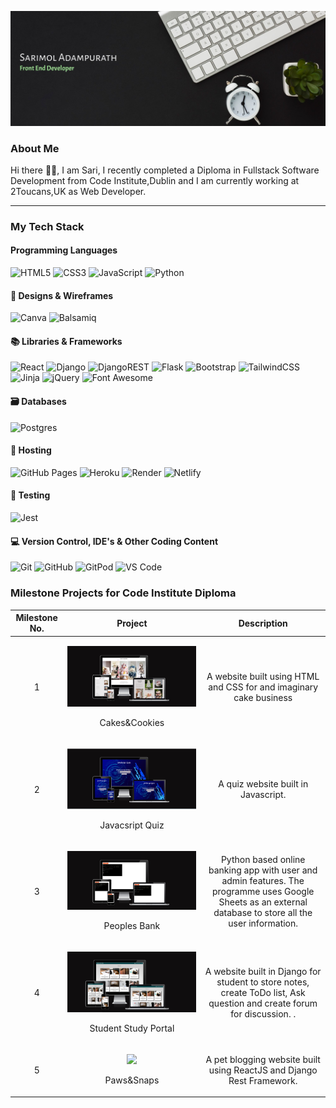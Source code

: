 ![Header](https://github.com/sari-rahul/sari-rahul/blob/main/freepik-export-20240702143108vvOy.jpeg)

### About Me
Hi there 👋🏻, I am Sari, I recently completed a Diploma in Fullstack Software Development from Code Institute,Dublin and I am currently working at 2Toucans,UK as Web Developer.


---
### My Tech Stack

#### Programming Languages

![HTML5](https://img.shields.io/badge/HTML5-E34F26?style=for-the-badge&logo=html5&logoColor=white)
![CSS3](https://img.shields.io/badge/CSS3-1572B6?style=for-the-badge&logo=css3&logoColor=white)
![JavaScript](https://img.shields.io/badge/JavaScript-323330?style=for-the-badge&logo=javascript&logoColor=F7DF1E)
![Python](https://img.shields.io/badge/python-3670A0?style=for-the-badge&logo=python&logoColor=ffdd54)

#### 🎨 Designs & Wireframes

![Canva](https://img.shields.io/badge/Canva-%2300C4CC.svg?&style=for-the-badge&logo=Canva&logoColor=white)
![Balsamiq](https://img.shields.io/badge/Balsamiq%20-%23A60000.svg?&style=for-the-badge&logo=Balsamiq&logoColor=FFFFFF)

#### 📚 Libraries & Frameworks
![React](https://img.shields.io/badge/react-%2320232a.svg?style=for-the-badge&logo=react&logoColor=%2361DAFB)
![Django](https://img.shields.io/badge/django-%23092E20.svg?style=for-the-badge&logo=django&logoColor=white)
![DjangoREST](https://img.shields.io/badge/DJANGO-REST-ff1709?style=for-the-badge&logo=django&logoColor=white&color=ff1709&labelColor=gray)
![Flask](https://img.shields.io/badge/flask-%23000.svg?style=for-the-badge&logo=flask&logoColor=white)
![Bootstrap](https://img.shields.io/badge/Bootstrap-563D7C?style=for-the-badge&logo=bootstrap&logoColor=white)
![TailwindCSS](https://img.shields.io/badge/tailwindcss-%2338B2AC.svg?style=for-the-badge&logo=tailwind-css&logoColor=white)
![Jinja](https://img.shields.io/badge/Jinja%20-%23000000.svg?&style=for-the-badge&logo=Jinja&logoColor=B41717)
![jQuery](https://img.shields.io/badge/jQuery-0769AD?style=for-the-badge&logo=jquery&logoColor=white)
![Font Awesome](https://img.shields.io/badge/Font%20Awesome%20-%23339AF0.svg?&style=for-the-badge&logo=Font%20Awesome&logoColor=FFFFFF)

#### 🗃 Databases

![Postgres](https://img.shields.io/badge/postgres-%23316192.svg?style=for-the-badge&logo=postgresql&logoColor=white)


#### 🏡 Hosting

![GitHub Pages](https://img.shields.io/static/v1?style=for-the-badge&message=GitHub+Pages&color=222222&logo=GitHub+Pages&logoColor=FFFFFF&label=)
![Heroku](https://img.shields.io/badge/heroku-%23430098.svg?style=for-the-badge&logo=heroku&logoColor=white) 
![Render](https://img.shields.io/badge/Render-%46E3B7.svg?style=for-the-badge&logo=render&logoColor=white)
![Netlify](https://img.shields.io/badge/netlify-%23000000.svg?style=for-the-badge&logo=netlify&logoColor=#00C7B7)


#### 🧪 Testing

![Jest](https://img.shields.io/badge/-jest-%23C21325?style=for-the-badge&logo=jest&logoColor=white)

#### 💻 Version Control, IDE's & Other Coding Content

![Git](https://img.shields.io/badge/GIT-E44C30?style=for-the-badge&logo=git&logoColor=white)
![GitHub](https://img.shields.io/badge/GitHub-100000?style=for-the-badge&logo=github&logoColor=white)
![GitPod](https://img.shields.io/badge/Gitpod-000000?style=for-the-badge&logo=gitpod&logoColor=#FFAE33)
![VS Code](https://img.shields.io/badge/Visual_Studio_Code-0078D4?style=for-the-badge&logo=visual%20studio%20code&logoColor=white)

### Milestone Projects for Code Institute Diploma

| Milestone No. |   Project  |  Description |
| :-----------: | :--------: | :----------: |
|       1       |<p><a href="https://sari-rahul.github.io/cakes-and-cookies/"><img src="https://github.com/sari-rahul/cakes-and-cookies/blob/main/assets/images/amiresponsive.png"></a></p><p>Cakes&Cookies</p>| A website built using HTML and CSS for and imaginary cake business|
|       2       |<p><a href="https://sari-rahul.github.io/online-quize/"><img src="https://github.com/sari-rahul/online-quize/blob/main/assets/images/amiresponsivequiz.png"></a></p><p>Javacsript Quiz</p>| A quiz website built in Javascript. |
|       3       |<p><a href="https://peoples-bank-2e284f64d1c0.herokuapp.com/"><img src="https://github.com/sari-rahul/Peoples-Bank/blob/main/assets/amiresponsive.png"></a></p><p>Peoples Bank</p>| Python based online banking app with user and admin features. The programme uses Google Sheets as an external database to store all the user information. |
|       4       |<p><a href="https://studen-study-portal-1.onrender.com/"><img src="https://github.com/sari-rahul/Studen-Study-Portal/blob/main/static/images/readme_images/amiresponsive.png"></a></p><p>Student Study Portal</p>| A website built in Django for student to store notes, create ToDo list, Ask question and create forum for discussion. . |
|       5       |<p><a href="https://pawfect-pics-87d81c100ee5.herokuapp.com/"><img src="https://github.com/sari-rahul/Paws-and-Snaps/blob/main/docs/readme/pawsandsnapsmockup.png"></a></p><p>Paws&Snaps</p>| A pet blogging website built using ReactJS and Django Rest Framework. |


<!---
sari-rahul/sari-rahul is a ✨ special ✨ repository because its `README.md` (this file) appears on your GitHub profile.
You can click the Preview link to take a look at your changes.
--->
